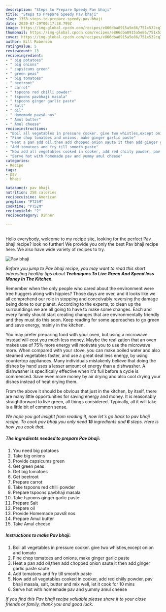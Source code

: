 ```yaml
---
description: "Steps to Prepare Speedy Pav bhaji"
title: "Steps to Prepare Speedy Pav bhaji"
slug: 1353-steps-to-prepare-speedy-pav-bhaji
date: 2020-07-29T00:17:38.799Z
image: https://img-global.cpcdn.com/recipes/e866dba8915a5e86/751x532cq70/pav-bhaji-recipe-main-photo.jpg
thumbnail: https://img-global.cpcdn.com/recipes/e866dba8915a5e86/751x532cq70/pav-bhaji-recipe-main-photo.jpg
cover: https://img-global.cpcdn.com/recipes/e866dba8915a5e86/751x532cq70/pav-bhaji-recipe-main-photo.jpg
author: Bill Roberson
ratingvalue: 5
reviewcount: 13
recipeingredient:
- " big potatoes"
- " big onions"
- " capsicums green"
- " green peas"
- " big tomatoes"
- " beetroot"
- " carrot"
- " tspoons red chilli powder"
- " tspoons pavbhaji masala"
- " tspoons ginger garlic paste"
- " Salt"
- " oil"
- " Homemade pavs8 nos"
- " Amul butter"
- " Amul cheese"
recipeinstructions:
- "Boil all vegetables in pressure cooker. give two whistles,except onion and tomato"
- "Fine chop tomatoes and onions, make ginger garlic paste"
- "Heat a pan add oil,then add chopped onion saute it then add ginger garlic paste saute"
- "Add tomatoes and fry till smooth paste"
- "Now add all vegetables cooked in cooker, add red chiily powder, pav bhaji masala, salt, butter and mix well, let it cook for 10 mins"
- "Serve hot with homemade pav and yummy amul cheese"
categories:
- Recipe
tags:
- pav
- bhaji

katakunci: pav bhaji 
nutrition: 258 calories
recipecuisine: American
preptime: "PT25M"
cooktime: "PT52M"
recipeyield: "2"
recipecategory: Dinner

---
```

<br>
Hello everybody, welcome to my recipe site, looking for the perfect Pav bhaji recipe? look no further! We provide you only the best Pav bhaji recipe here. We also have wide variety of recipes to try.
<br>


![Pav bhaji](https://img-global.cpcdn.com/recipes/e866dba8915a5e86/751x532cq70/pav-bhaji-recipe-main-photo.jpg)

<i>Before you jump to Pav bhaji recipe, you may want to read this short interesting healthy tips about 
<strong>Techniques To Live Green And Spend less Money In The Kitchen</strong>.</i>
</br>

Remember when the only people who cared about the environment were tree huggers along with hippies? Those days are over, and it looks like we all comprehend our role in stopping and conceivably reversing the damage being done to our planet. According to the experts, to clean up the surroundings we are all going to have to make some changes. Each and every family should start creating changes that are environmentally friendly and they must do this soon. Keep reading for some approaches to go green and save energy, mainly in the kitchen.

You may prefer preparing food with your oven, but using a microwave instead will cost you much less money. Maybe the realization that an oven makes use of 75% more energy will motivate you to use the microwave more. When compared with your stove, you can make boiled water and also steamed vegetables faster, and use a great deal less energy, by using countertop appliances. Many individuals mistakenly believe that doing the dishes by hand uses a lesser amount of energy than a dishwasher. A dishwasher is specifically effective when it's full before a cycle is commenced. Save even more money by air drying and also cool drying your dishes instead of heat drying them.

From the above it should be obvious that just in the kitchen, by itself, there are many little opportunities for saving energy and money. It is reasonably straightforward to live green, all things considered. Typically, all it will take is a little bit of common sense.


<i>We hope you got insight from reading it, now let's go back to pav bhaji recipe. To cook pav bhaji you only need <strong>15</strong> ingredients and <strong>6</strong> steps. Here is how you cook that.
</i>

##### The ingredients needed to prepare Pav bhaji:

1. You need  big potatoes
1. Take  big onions
1. Provide  capsicums green
1. Get  green peas
1. Get  big tomatoes
1. Get  beetroot
1. Prepare  carrot
1. Take  tspoons red chilli powder
1. Prepare  tspoons pavbhaji masala
1. Take  tspoons ginger garlic paste
1. Prepare  Salt
1. Prepare  oil
1. Provide  Homemade pavs8 nos
1. Prepare  Amul butter
1. Take  Amul cheese


##### Instructions to make Pav bhaji:

1. Boil all vegetables in pressure cooker. give two whistles,except onion and tomato
1. Fine chop tomatoes and onions, make ginger garlic paste
1. Heat a pan add oil,then add chopped onion saute it then add ginger garlic paste saute
1. Add tomatoes and fry till smooth paste
1. Now add all vegetables cooked in cooker, add red chiily powder, pav bhaji masala, salt, butter and mix well, let it cook for 10 mins
1. Serve hot with homemade pav and yummy amul cheese


<i>If you find this Pav bhaji recipe valuable please share it to your close friends or family, thank you and good luck.</i>
